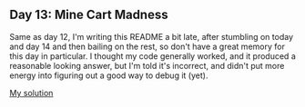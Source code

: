 ## Day 13: Mine Cart Madness

Same as day 12, I'm writing this README a bit late, after stumbling on today and day 14
and then bailing on the rest, so don't have a great memory for this day
in particular. I thought my code generally worked, and it produced a reasonable looking
answer, but I'm told it's incorrect, and didn't put more energy into figuring out a good
way to debug it (yet).

[My solution](day.hs)

